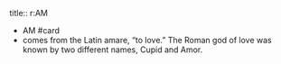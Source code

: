 title:: r:AM

- AM #card
- comes from the Latin amare, “to love.” The Roman god of love was known by two different names, Cupid and Amor.
